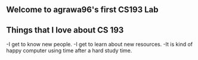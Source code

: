 ## Welcome to agrawa96's first CS193 Lab

## Things that I love about CS 193
-I get to know new people.
-I get to learn about new resources.
-It is kind of happy computer using time after a hard study time. 
